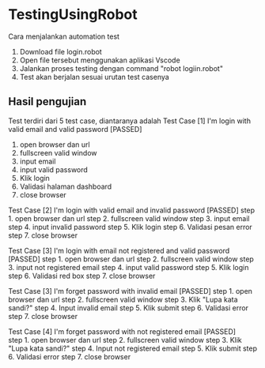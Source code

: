 # TestingUsingRobot

Cara menjalankan automation test
1. Download file login.robot
2. Open file tersebut menggunakan aplikasi Vscode
3. Jalankan proses testing dengan command "robot logiin.robot"
4. Test akan berjalan sesuai urutan test casenya

Hasil pengujian
---------------

Test terdiri dari 5 test case, diantaranya adalah
Test Case [1] I'm login with valid email and valid password [PASSED]
1. open browser dan url
2. fullscreen valid window
3. input email
4. input valid password
5. Klik login
6. Validasi halaman dashboard
7. close browser

Test Case [2] I'm login with valid email and invalid password [PASSED] 
step 1. open browser dan url
step 2. fullscreen valid window
step 3. input email
step 4. input invalid password
step 5. Klik login
step 6. Validasi pesan error
step 7. close browser

Test Case [3] I'm login with email not registered and valid password [PASSED]
step 1. open browser dan url
step 2. fullscreen valid window
step 3. input not registered email
step 4. input valid password
step 5. Klik login
step 6. Validasi red box
step 7. close browser

Test Case [3] I'm forget password with invalid email [PASSED]
step 1. open browser dan url
step 2. fullscreen valid window
step 3. Klik "Lupa kata sandi?"
step 4. Input invalid email
step 5. Klik submit
step 6. Validasi error
step 7. close browser

Test Case [4] I'm forget password with not registered email [PASSED]  
step 1. open browser dan url 
step 2. fullscreen valid window
step 3. Klik "Lupa kata sandi?"
step 4. Input not registered email
step 5. Klik submit
step 6. Validasi error
step 7. close browser
